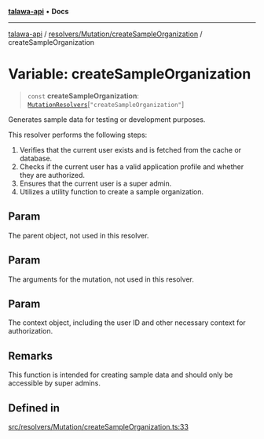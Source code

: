 [**talawa-api**](../../../../README.md) • **Docs**

***

[talawa-api](../../../../modules.md) / [resolvers/Mutation/createSampleOrganization](../README.md) / createSampleOrganization

# Variable: createSampleOrganization

> `const` **createSampleOrganization**: [`MutationResolvers`](../../../../types/generatedGraphQLTypes/type-aliases/MutationResolvers.md)\[`"createSampleOrganization"`\]

Generates sample data for testing or development purposes.

This resolver performs the following steps:

1. Verifies that the current user exists and is fetched from the cache or database.
2. Checks if the current user has a valid application profile and whether they are authorized.
3. Ensures that the current user is a super admin.
4. Utilizes a utility function to create a sample organization.

## Param

The parent object, not used in this resolver.

## Param

The arguments for the mutation, not used in this resolver.

## Param

The context object, including the user ID and other necessary context for authorization.

## Remarks

This function is intended for creating sample data and should only be accessible by super admins.

## Defined in

[src/resolvers/Mutation/createSampleOrganization.ts:33](https://github.com/PalisadoesFoundation/talawa-api/blob/fe65d855b3d1e3e4af621340e7e8bfa0325634c1/src/resolvers/Mutation/createSampleOrganization.ts#L33)
